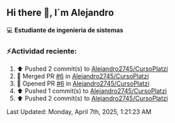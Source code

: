 ## Hi there 👋, I´m Alejandro

:computer: **Estudiante de ingenieria de sistemas**

### ⚡Actividad reciente:
<!--RECENT_ACTIVITY:start-->
1. ⬆️ Pushed 2 commit(s) to [Alejandro2745/CursoPlatzi](https://github.com/Alejandro2745/CursoPlatzi)<br>
2. 🎉 Merged PR [#6](https://github.com/Alejandro2745/CursoPlatzi/pull/6) in [Alejandro2745/CursoPlatzi](https://github.com/Alejandro2745/CursoPlatzi)<br>
3. 💪 Opened PR [#6](https://github.com/Alejandro2745/CursoPlatzi/pull/6) in [Alejandro2745/CursoPlatzi](https://github.com/Alejandro2745/CursoPlatzi)<br>
4. ⬆️ Pushed 1 commit(s) to [Alejandro2745/CursoPlatzi](https://github.com/Alejandro2745/CursoPlatzi)<br>
5. ⬆️ Pushed 2 commit(s) to [Alejandro2745/CursoPlatzi](https://github.com/Alejandro2745/CursoPlatzi)<br>
<!--RECENT_ACTIVITY:end-->
<!--RECENT_ACTIVITY:last_update-->
Last Updated: Monday, April 7th, 2025, 1:21:23 AM
<!--RECENT_ACTIVITY:last_update_end-->

<!--
**Alejandro2745/Alejandro2745** is a ✨ _special_ ✨ repository because its `README.md` (this file) appears on your GitHub profile.

Here are some ideas to get you started:

- 🔭 I’m currently working on ...
- 🌱 I’m currently learning ...
- 👯 I’m looking to collaborate on ...
- 🤔 I’m looking for help with ...
- 💬 Ask me about ...
- 📫 How to reach me: ...
- 😄 Pronouns: ...
- ⚡ Fun fact: ...
-->
